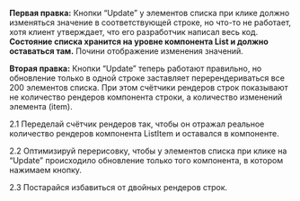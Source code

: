 **Первая правка:** Кнопки “Update” у элементов списка при клике должно изменяться значение в соответствующей строке, но что-то не работает, хотя клиент утверждает, что его разработчик написал весь код.
**Состояние списка хранится на уровне компонента List и должно оставаться там.** Почини отображение изменения значений.

**Вторая правка:** Кнопки “Update” теперь работают правильно, но обновление только в одной строке заставляет перерендериваться все 200 элементов списка. При этом счётчики рендеров строк показывают не количество рендеров компонента строки, а количество изменений элемента (item). 

2.1 Переделай счётчик рендеров так, чтобы он отражал реальное количество рендеров компонента ListItem и оставался в компоненте. 

2.2 Оптимизируй перерисовку, чтобы у элементов списка при клике на “Update” происходило обновление только того компонента, в котором нажимаем кнопку.

2.3 Постарайся избавиться от двойных рендеров строк.